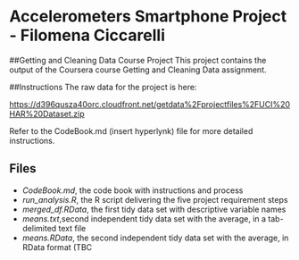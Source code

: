 # Accelerometers Smartphone Project - Filomena Ciccarelli

##Getting and Cleaning Data Course Project
This project contains the output of the Coursera course Getting and Cleaning Data assignment.

##Instructions
The raw data for the project is here:

https://d396qusza40orc.cloudfront.net/getdata%2Fprojectfiles%2FUCI%20HAR%20Dataset.zip

Refer to the CodeBook.md (insert hyperlynk) file for more detailed instructions.

## Files
* *CodeBook.md*, the code book with instructions and process
* *run_analysis.R*, the R script delivering the five project requirement steps
* *merged_df.RData*, the first tidy data set with descriptive variable names
* *means.txt*,second independent tidy data set with the average, in a tab-delimited text file
* *means.RData*, the second independent tidy data set with the average, in RData format (TBC
